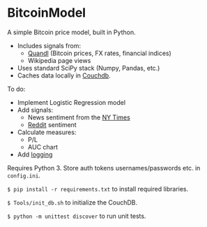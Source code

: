 # BitcoinModel
A simple Bitcoin price model, built in Python.

* Includes signals from:
	- [Quandl](https://www.quandl.com/tools/python) (Bitcoin prices, FX rates, financial indices)
	- Wikipedia page views
* Uses standard SciPy stack (Numpy, Pandas, etc.)
* Caches data locally in [Couchdb](http://pythonhosted.org/CouchDB).

To do:

* Implement Logistic Regression model
* Add signals:
	- News sentiment from the [NY Times](http://developer.nytimes.com/article_search_v2.json#/README)
	- [Reddit](https://github.com/reddit/reddit/wiki/API) sentiment
* Calculate measures:
	- P/L
	- AUC chart
* Add [logging](https://docs.python.org/3/howto/logging.html#logging-basic-tutorial)

Requires Python 3.  Store auth tokens usernames/passwords etc. in `config.ini`.

`$ pip install -r requirements.txt` to install required libraries.

`$ Tools/init_db.sh` to initialize the CouchDB.

`$ python -m unittest discover` to run unit tests.
